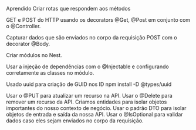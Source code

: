 Aprendido
Criar rotas que respondem aos métodos

GET e POST do HTTP usando os decorators @Get, @Post em conjunto com o @Controller.

Capturar dados que são enviados no corpo da requisição POST com o decorator @Body.

Criar módulos no Nest.

Usar a injeção de dependências com o @Injectable e configurando corretamente as classes no módulo.



>
Usado uuid para criação de GUID nos ID
npm install -D @types/uuid

>
Usar o @PUT para atualizar um recurso na API.
Usar o @Delete para remover um recurso da API.
Criamos entidades para isolar objetos importantes do nosso contexto de negócio.
Usar o padrão DTO para isolar objetos de entrada e saída da nossa API.
Usar o @IsOptional para validar dados caso eles sejam enviados no corpo da requisição.

>